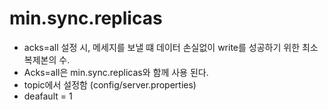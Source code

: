 # min.sync.replicas
- acks=all 설정 시, 메세지를 보낼 떄 데이터 손실없이 write를 성공하기 위한 최소 복제본의 수.
- Acks=all은 min.sync.replicas와 함께 사용 된다.
- topic에서 설정함 (config/server.properties)
- deafault = 1
